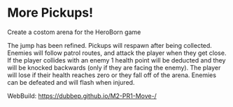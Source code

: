 # More Pickups!
Create a costom arena for the HeroBorn game
 
The jump has been refined. Pickups will respawn after being collected. Enemies will follow patrol routes, and attack the player when they get close. If the player collides with an enemy 1 health point will be deducted and they will be knocked backwards (only if they are facing the enemy). The player will lose if their health reaches zero or they fall off of the arena. Enemies can be defeated and will flash when injured. 

WebBuild: https://dubbep.github.io/M2-PR1-Move-/
